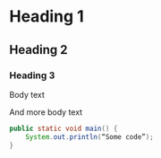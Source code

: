 Heading 1
=========

Heading 2
---------

### Heading 3

Body text

And more body text

```java
public static void main() {
    System.out.println(“Some code”);
}
